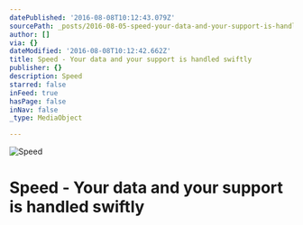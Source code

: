 ```yaml
---
datePublished: '2016-08-08T10:12:43.079Z'
sourcePath: _posts/2016-08-05-speed-your-data-and-your-support-is-handled-swiftly.md
author: []
via: {}
dateModified: '2016-08-08T10:12:42.662Z'
title: Speed - Your data and your support is handled swiftly
publisher: {}
description: Speed
starred: false
inFeed: true
hasPage: false
inNav: false
_type: MediaObject

---
```

![Speed](https://the-grid-user-content.s3-us-west-2.amazonaws.com/6f9f79c6-8dc2-4fb0-8fe7-c671c5ad5a37.jpg)

# Speed - Your data and your support is handled swiftly